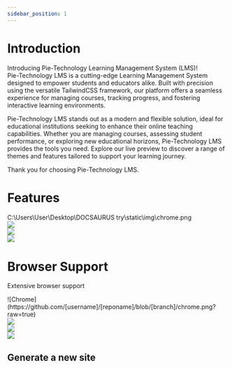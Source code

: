 ```yaml
---
sidebar_position: 1
---
```


<link rel="stylesheet" href="path/to/custom.css"/>

# Introduction

<div class="mt-5">Introducing Pie-Technology Learning Management System (LMS)!</div>

<div class="mt-5">Pie-Technology LMS is a cutting-edge Learning Management System designed to empower students and educators alike. Built with precision using the versatile TailwindCSS framework, our platform offers a seamless experience for managing courses, tracking progress, and fostering interactive learning environments.</div>

Pie-Technology LMS stands out as a modern and flexible solution, ideal for educational institutions seeking to enhance their online teaching capabilities. Whether you are managing courses, assessing student performance, or exploring new educational horizons, Pie-Technology LMS provides the tools you need. Explore our live preview to discover a range of themes and features tailored to support your learning journey.

Thank you for choosing Pie-Technology LMS.

<h1 class="font-bold">Features</h1>
<div class="flex items-start justify-start gap-5">
<div class="box">
  C:\Users\User\Desktop\DOCSAURUS try\static\img\chrome.png
</div>
<div class="box">
  <img src="/img/opera.png" class="w-10 h-10"/>
</div>
<div class="box">
  <img src="/img/mozilla.png" class="w-10 h-10"/>
</div>
<div class="box">
  <img src="/img/safari.png" class="w-10 h-10"/>
</div>
</div>

<h1 class="font-bold mt-5">Browser Support</h1>
<p class="mt-3">Extensive browser support</p>
<div class="flex items-start justify-start gap-5">
<div class="box">
![Chrome](https://github.com/[username]/[reponame]/blob/[branch]/chrome.png?raw=true)
</div>
<div class="box">
  <img src="/img/opera.png" class="w-10 h-10"/>
</div>
<div class="box">
  <img src="/img/mozilla.png" class="w-10 h-10"/>
</div>
<div class="box">
  <img src="/img/safari.png" class="w-10 h-10"/>
</div>
</div>

## Generate a new site
